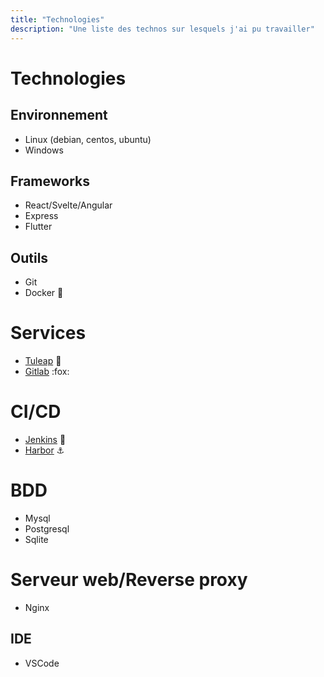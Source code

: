 ```yaml
---
title: "Technologies"
description: "Une liste des technos sur lesquels j'ai pu travailler"
---
```



# Technologies

## Environnement

- Linux (debian, centos, ubuntu)
- Windows

## Frameworks

- React/Svelte/Angular
- Express
- Flutter

## Outils

- Git  
- Docker :whale:

# Services

- [Tuleap](https://www.tuleap.org/) :tulip:
- [Gitlab](https://about.gitlab.com) :fox:

# CI/CD

- [Jenkins](https://www.jenkins.io/) :man:
- [Harbor](https://goharbor.io/) :anchor:

# BDD

- Mysql
- Postgresql
- Sqlite

# Serveur web/Reverse proxy

- Nginx

## IDE

- VSCode

